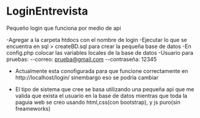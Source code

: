 # LoginEntrevista
Pequeño login que funciona por medio de api

-Agregar a la carpeta htdocs con el nombre de login 
-Ejecutar lo que se encuentra en sql > createBD.sql para crear la pequeña base de datos
-En config.php colocar las variables locales de la base de datos
-Usuario para pruebas:
 --correo: prueba@gmail.com
 --contraseña: 12345

- Actualmente esta conofigurada para que funcione correctamente en http://localhost/login/ sinembargo eso se podria cambiar

- El tipo de sistema que cree se basa utilizando una pequeña api que me valida que exista el usuario en la base de datos mientras que toda la paguia web se creo usando html,css(con bootstrap), y js puro(sin freameworks)
